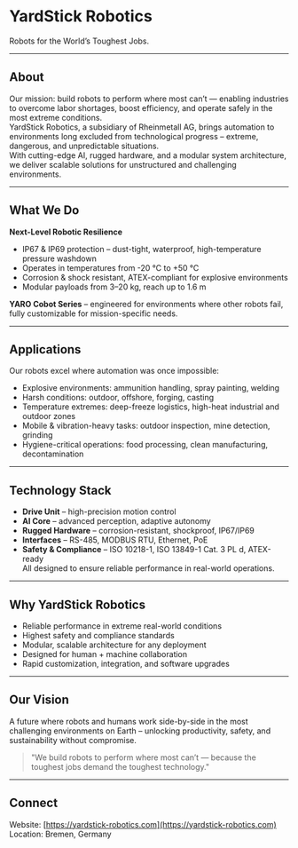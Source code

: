 # YardStick Robotics

Robots for the World’s Toughest Jobs.

---

## About

Our mission: build robots to perform where most can’t — enabling industries to overcome labor shortages, boost efficiency, and operate safely in the most extreme conditions.  
YardStick Robotics, a subsidiary of Rheinmetall AG, brings automation to environments long excluded from technological progress – extreme, dangerous, and unpredictable situations.  
With cutting-edge AI, rugged hardware, and a modular system architecture, we deliver scalable solutions for unstructured and challenging environments.

---

## What We Do

**Next-Level Robotic Resilience**
- IP67 & IP69 protection – dust-tight, waterproof, high-temperature pressure washdown
- Operates in temperatures from -20 °C to +50 °C
- Corrosion & shock resistant, ATEX-compliant for explosive environments
- Modular payloads from 3–20 kg, reach up to 1.6 m

**YARO Cobot Series** – engineered for environments where other robots fail, fully customizable for mission-specific needs.

---

## Applications

Our robots excel where automation was once impossible:
- Explosive environments: ammunition handling, spray painting, welding
- Harsh conditions: outdoor, offshore, forging, casting
- Temperature extremes: deep-freeze logistics, high-heat industrial and outdoor zones
- Mobile & vibration-heavy tasks: outdoor inspection, mine detection, grinding
- Hygiene-critical operations: food processing, clean manufacturing, decontamination

---

## Technology Stack

- **Drive Unit** – high-precision motion control
- **AI Core** – advanced perception, adaptive autonomy
- **Rugged Hardware** – corrosion-resistant, shockproof, IP67/IP69
- **Interfaces** – RS-485, MODBUS RTU, Ethernet, PoE
- **Safety & Compliance** – ISO 10218-1, ISO 13849-1 Cat. 3 PL d, ATEX-ready  
All designed to ensure reliable performance in real-world operations.

---

## Why YardStick Robotics

- Reliable performance in extreme real-world conditions
- Highest safety and compliance standards
- Modular, scalable architecture for any deployment
- Designed for human + machine collaboration
- Rapid customization, integration, and software upgrades

---

## Our Vision

A future where robots and humans work side-by-side in the most challenging environments on Earth – unlocking productivity, safety, and sustainability without compromise.

> "We build robots to perform where most can’t — because the toughest jobs demand the toughest technology."

---

## Connect

Website: [https://yardstick-robotics.com](https://yardstick-robotics.com)  
Location: Bremen, Germany

